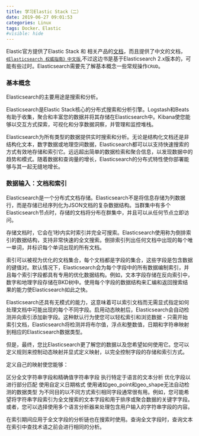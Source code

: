 ```yaml
---
title: 学习Elastic Stack（二）
date: 2019-06-27 09:01:53
categories: Linux
tags: Docker、Elastic
#visible: hide
---
```

Elastic官方提供了Elastic Stack 和 相关产品的[文档](https://www.elastic.co/guide/index.html)，而且提供了中文的文档，[`《Elasticsearch 权威指南》中文版`](https://www.elastic.co/guide/cn/elasticsearch/guide/current/index.html),不过这边书是基于Elasticsearch 2.x版本的，可能有些过时。Elasticsearch需要先了解基本概念一些常规操作`CRUD`。

### 基本概念
Elasticsearch的主要用途是搜索和分析。

Elasticsearch是Elastic Stack核心的分布式搜索和分析引擎。Logstash和Beats有助于收集，聚合和丰富您的数据并将其存储在Elasticsearch中。Kibana使您能够以交互方式探索，可视化和分享数据洞察，并管理和监控堆栈。

Elasticsearch为所有类型的数据提供实时搜索和分析。无论是结构化文档还是非结构化文本，数字数据或地理空间数据，Elasticsearch都可以以支持快速搜索的方式有效地存储和索引它。远远超出简单的数据检索和聚合信息，以发现数据中的趋势和模式。随着数据和查询量的增长，Elasticsearch的分布式特性使你部署能够与其一起无缝地增长。
### 数据输入：文档和索引
Elasticsearch是一个分布式文档存储。Elasticsearch不是将信息存储为列数据行，而是存储已经序列化为JSON文档的复杂数据结构。当群集中有多个Elasticsearch节点时，存储的文档将分布在群集中，并且可以从任何节点立即访问。

存储文档时，它会在1秒内实时索引并完全可搜索。Elasticsearch使用称为倒排索引的数据结构，支持非常快速的全文搜索。倒排索引列出任何文档中出现的每个唯一单词，并标识每个单词出现的所有文档。

索引可以被视为优化的文档集合，每个文档都是字段的集合，这些字段是包含数据的键值对。默认情况下，Elasticsearch会为每个字段中的所有数据编制索引，并且每个索引字段都具有专用的优化数据结构。例如，文本字段存储在反向索引中，数字和地理字段存储在BKD树中。使用每个字段的数据结构来汇编和返回搜索结果的能力使Elasticsearch如此之快。

Elasticsearch还具有无模式的能力，这意味着可以索引文档而无需显式指定如何处理文档中可能出现的每个不同字段。启用动态映射后，Elasticsearch会自动检测并向索引添加新字段。这种默认行为使您可以轻松索引和浏览数据 - 只需开始索引文档，Elasticsearch将检测并将布尔值，浮点和整数值，日期和字符串映射到相应的Elasticsearch数据类型。

但是，最终，您比Elasticsearch更了解您的数据以及您希望如何使用它。您可以定义规则来控制动态映射并显式定义映射，以完全控制字段的存储和索引方式。

定义自己的映射使您能够：

区分全文字符串字段和精确值字符串字段
执行特定于语言的文本分析
优化字段以进行部分匹配
使用自定义日期格式
使用诸如geo_point和geo_shape无法自动检测的数据类型
为不同目的以不同方式索引相同字段通常很有用。例如，您可能希望将字符串字段索引为全文搜索的文本字段和用于排序或聚合数据的关键字字段。或者，您可以选择使用多个语言分析器来处理包含用户输入的字符串字段的内容。

在索引期间应用于全文字段的分析链也在搜索时使用。查询全文字段时，查询文本在索引中查找术语之前会进行相同的分析。
